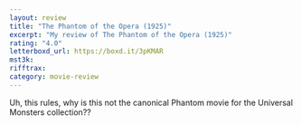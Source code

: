```yaml
---
layout: review
title: "The Phantom of the Opera (1925)"
excerpt: "My review of The Phantom of the Opera (1925)"
rating: "4.0"
letterboxd_url: https://boxd.it/3pKMAR
mst3k:
rifftrax:
category: movie-review
---
```


Uh, this rules, why is this not the canonical Phantom movie for the Universal Monsters collection??
